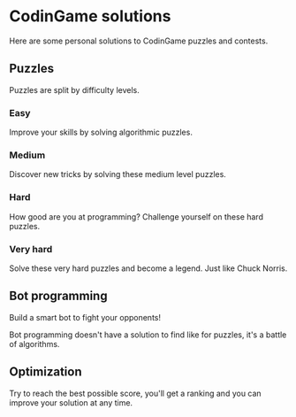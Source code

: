 # CodinGame solutions

Here are some personal solutions to CodinGame puzzles and contests.

## Puzzles

Puzzles are split by difficulty levels.

### Easy

Improve your skills by solving algorithmic puzzles.

### Medium

Discover new tricks by solving these medium level puzzles.

### Hard

How good are you at programming? Challenge yourself on these hard puzzles.

### Very hard

Solve these very hard puzzles and become a legend. Just like Chuck Norris.

## Bot programming

Build a smart bot to fight your opponents!

Bot programming doesn't have a solution to find like for puzzles, it's a battle of algorithms.

## Optimization

Try to reach the best possible score, you'll get a ranking and you can improve your solution at any time.
